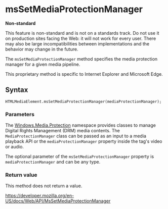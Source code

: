 msSetMediaProtectionManager
===========================

**Non-standard**

This feature is non-standard and is not on a standards track. Do not use it on production sites facing the Web: it will not work for every user. There may also be large incompatibilities between implementations and the behavior may change in the future.

The `msSetMediaProtectionManager` method specifies the media protection manager for a given media pipeline.

This proprietary method is specific to Internet Explorer and Microsoft Edge.

Syntax
------

    HTMLMediaElement.msSetMediaProtectionManager(mediaProtectionManager);

### Parameters

The [Windows.Media.Protection](https://docs.microsoft.com/en-us/uwp/api/windows.media.protection) namespace provides classes to manage Digital Rights Management (DRM) media contents. The `MediaProtectionManager` class can be passed as an input to a media playback API or the `mediaProtectionManager` property inside the tag's video or audio.

The optional parameter of the `msSetMediaProtectionManager` property is `mediaProtectionManager` and can be any type.

### Return value

This method does not return a value.

<a href="https://developer.mozilla.org/en-US/docs/Web/API/MsSetMediaProtectionManager" class="_attribution-link">https://developer.mozilla.org/en-US/docs/Web/API/MsSetMediaProtectionManager</a>
